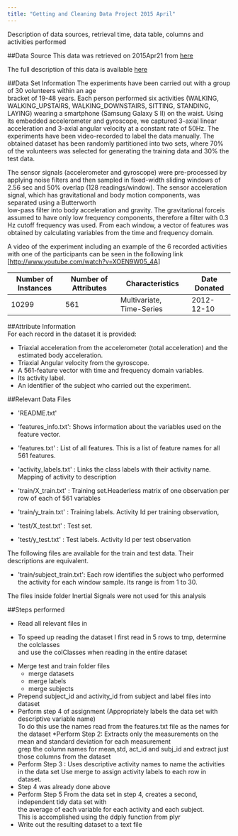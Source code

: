 ```yaml
---
title: "Getting and Cleaning Data Project 2015 April"
---
```

Description of data sources, retrieval time, data table, columns and activities performed

##Data Source
This data was retrieved on 2015Apr21 from [here](https://d396qusza40orc.cloudfront.net/getdata%2Fprojectfiles%2FUCI%20HAR%20Dataset.zip)  

The full description of this data is available [here](http://archive.ics.uci.edu/ml/datasets/Human+Activity+Recognition+Using+Smartphones)

##Data Set Information
The experiments have been carried out with a group of 30 volunteers within an age  
bracket of 19-48 years. Each person performed six activities (WALKING, WALKING_UPSTAIRS, WALKING_DOWNSTAIRS, SITTING, STANDING, LAYING) wearing a smartphone (Samsung Galaxy S II) on the waist.  Using its embedded accelerometer and gyroscope, we captured 3-axial linear acceleration  and 3-axial angular velocity at a constant rate of 50Hz. The experiments have been   video-recorded to label the data manually. The obtained dataset has been randomly  partitioned into two sets, where 70% of the volunteers was selected for generating the training data and 30% the test data. 

The sensor signals (accelerometer and gyroscope) were pre-processed by applying noise filters and then sampled in fixed-width sliding windows of 2.56 sec and 50% overlap (128 readings/window). The sensor acceleration signal, which has gravitational and body motion components, was separated using a Butterworth   
low-pass filter into body acceleration and gravity. The gravitational forceis assumed to have only low frequency components, therefore a filter with 0.3 Hz cutoff frequency was used. From each window, a vector of features was obtained by calculating variables from the time and frequency domain.

A video of the experiment including an example of the 6 recorded activities   
with one of the participants can be seen in the following link [http://www.youtube.com/watch?v=XOEN9W05_4A]

Number of Instances | Number of Attributes | Characteristics | Date Donated
------|------|------|------
10299|561|Multivariate, Time-Series| 2012-12-10

##Attribute Information  
For each record in the dataset it is provided:  
* Triaxial acceleration from the accelerometer (total acceleration) and the estimated body acceleration.   
* Triaxial Angular velocity from the gyroscope.   
* A 561-feature vector with time and frequency domain variables.   
* Its activity label.   
* An identifier of the subject who carried out the experiment.

##Relevant Data Files
- 'README.txt'

- 'features_info.txt': Shows information about the variables used on the feature vector.

- 'features.txt'        : List of all features. This is a list of feature names for all 561 features.

- 'activity_labels.txt' : Links the class labels with their activity name. Mapping of activity to description

- 'train/X_train.txt'   : Training set.Headerless matrix of one observation per row of each of 561 variables

- 'train/y_train.txt'   : Training labels. Activity Id per training observation,

- 'test/X_test.txt'     : Test set.
  
- 'test/y_test.txt'     : Test labels. Activity Id per test observation

The following files are available for the train and test data. Their descriptions are equivalent. 

- 'train/subject_train.txt': Each row identifies the subject who performed the activity for each window sample. Its range is from 1 to 30. 

The files inside folder Inertial Signals were not used for this analysis

##Steps performed
 * Read all relevant files in
  + To speed up reading the dataset I first read in 5 rows to tmp, determine the colclasses  
    and use the colClasses when reading in the entire dataset
 * Merge test and train folder files 
     + merge datasets
     + merge labels 
     + merge subjects
  * Prepend subject_id and activity_id from subject and label files into dataset
  * Perform step 4 of assignment (Appropriately labels the data set with descriptive variable name)  
    To do this use the names read from the features.txt file as the names for the dataset
  *Perform Step 2: Extracts only the measurements on the mean and standard deviation for each measurement  
  grep the column names for mean,std, act_id and subj_id and extract just those columns from the dataset  
  * Perform Step 3 : Uses descriptive activity names to name the activities in the data set
   Use merge to assign activity labels to each row in dataset.
  * Step 4 was already done above
  * Perform Step 5 From the data set in step 4, creates a second, independent tidy data set with  
  the average of each variable for each activity and each subject.  
  This is accomplished using the ddply function from plyr
  * Write out the resulting dataset to a text file